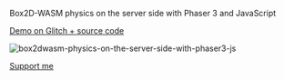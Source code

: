 Box2D-WASM physics on the server side with Phaser 3 and JavaScript

[Demo on Glitch + source code](https://glitch.com/~box2dwasm-physics-on-the-server-side-with-phaser3-js)

![box2dwasm-physics-on-the-server-side-with-phaser3-js](https://github.com/8Observer8/box2dwasm-physics-on-the-server-side-with-phaser3-js/assets/3908473/c5b67d0c-4099-4b86-b703-f9b54e8ed47f)

[Support me](https://8observer8.github.io/donate.html)
